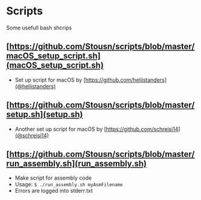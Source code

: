 # Scripts

Some usefull bash shcrips

## [https://github.com/Stousn/scripts/blob/master/macOS_setup_script.sh](macOS_setup_script.sh)
* Set up script for macOS by [https://github.com/heliistanders](@heliistanders)

## [https://github.com/Stousn/scripts/blob/master/setup.sh](setup.sh)
* Another set up script for macOS by [https://github.com/schreisi14](@schreisi14)

## [https://github.com/Stousn/scripts/blob/master/run_assembly.sh](run_assembly.sh)
* Make script for assembly code
* Usage: `$ ./run_assembly.sh myAsmFilename`
* Errors are logged into stderr.txt
